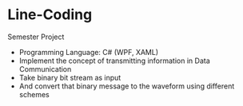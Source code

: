 # Line-Coding
Semester Project
- Programming Language: C# (WPF, XAML)
- Implement the concept of transmitting information in Data Communication
- Take binary bit stream as input
- And convert that binary message to the waveform using different schemes
